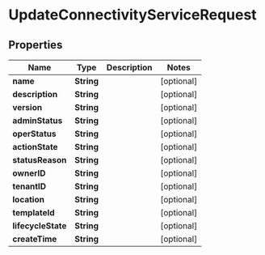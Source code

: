 
# UpdateConnectivityServiceRequest

## Properties
Name | Type | Description | Notes
------------ | ------------- | ------------- | -------------
**name** | **String** |  |  [optional]
**description** | **String** |  |  [optional]
**version** | **String** |  |  [optional]
**adminStatus** | **String** |  |  [optional]
**operStatus** | **String** |  |  [optional]
**actionState** | **String** |  |  [optional]
**statusReason** | **String** |  |  [optional]
**ownerID** | **String** |  |  [optional]
**tenantID** | **String** |  |  [optional]
**location** | **String** |  |  [optional]
**templateId** | **String** |  |  [optional]
**lifecycleState** | **String** |  |  [optional]
**createTime** | **String** |  |  [optional]



